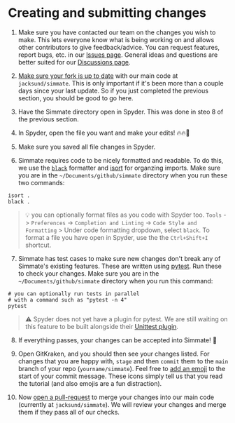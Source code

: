 
# Creating and submitting changes

1. Make sure you have contacted our team on the changes you wish to make. This lets everyone know what is being working on and allows other contributors to give feedback/advice. You can request features, report bugs, etc. in our [Issues page](https://github.com/jacksund/simmate/issues). General ideas and questions are better suited for our [Discussions page](https://github.com/jacksund/simmate/discussions).

2. [Make sure your fork is up to date](https://support.gitkraken.com/working-with-repositories/pushing-and-pulling/) with our main code at `jacksund/simmate`. This is only important if it's been more than a couple days since your last update. So if you just completed the previous section, you should be good to go here.

3. Have the Simmate directory open in Spyder. This was done in steo 8 of the previous section.

4. In Spyder, open the file you want and make your edits! :fire::fire::rocket:

5. Make sure you saved all file changes in Spyder.

6. Simmate requires code to be nicely formatted and readable. To do this, we use the [`black`](https://github.com/psf/black) formatter and [isort](https://pycqa.github.io/isort/docs/configuration/github_action.html) for organzing imports. Make sure you are in the `~/Documents/github/simmate` directory when you run these two commands:
``` shell
isort .
black .
```

> :bulb: you can optionally format files as you code with Spyder too. `Tools` -> `Preferences` -> `Completion and Linting` -> `Code Style and Formatting` > Under code formatting dropdown, select `black`. To format a file you have open in Spyder, use the the `Ctrl+Shift+I` shortcut.

7. Simmate has test cases to make sure new changes don't break any of Simmate's existing features. These are written using [pytest](https://docs.pytest.org/en/6.2.x/). Run these to check your changes. Make sure you are in the `~/Documents/github/simmate` directory when you run this command:
``` shell
# you can optionally run tests in parallel 
# with a command such as "pytest -n 4"
pytest
```

> :warning: Spyder does not yet have a plugin for pytest. We are still waiting on this feature to be built alongside their [Unittest plugin](https://www.spyder-ide.org/blog/introducing-unittest-plugin/).

8. If everything passes, your changes can be accepted into Simmate! :partying_face:

9. Open GitKraken, and you should then see your changes listed. For changes that you are happy with, `stage` and then `commit` them to the `main` branch of your repo (`yourname/simmate`). Feel free to [add an emoji](https://github.com/ikatyang/emoji-cheat-sheet/blob/master/README.md) to the start of your commit message. These icons simply tell us that you read the tutorial (and also emojis are a fun distraction).

10. Now [open a pull-request](https://support.gitkraken.com/working-with-repositories/pull-requests/) to merge your changes into our main code (currently at `jacksund/simmate`). We will review your changes and merge them if they pass all of our checks.
